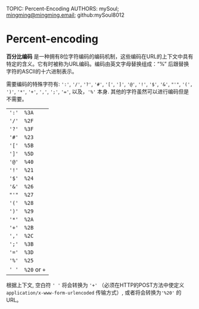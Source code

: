 TOPIC: Percent-Encoding
AUTHORS: mySoul; mingming@mingming.email; github:mySoul8012

# Percent-encoding

**百分比编码** 是一种拥有8位字符编码的编码机制，这些编码在URL的上下文中具有特定的含义。它有时被称为URL编码。编码由英文字母替换组成：“%” 后跟替换字符的ASCII的十六进制表示。

需要编码的特殊字符有: `':'`, `'/'`, `'?'`, `'#'`, `'['`, `']'`, `'@'`, `'!'`, `'$'`, `'&'`, `"'"`, `'(', ')'`,
`'*'`, `'+'`, `','`, `';'`, `'='`, 以及，`'%'` 本身. 其他的字符虽然可以进行编码但是不需要。

|  |  |
| -- | -- |
| `':'` | `%3A` |
| `'/'` | `%2F` |
| `'?'` | `%3F` |
| `'#'` | `%23` |
| `'['` | `%5B` |
| `']'` | `%5D` |
| `'@'` | `%40` |
| `'!'` | `%21` |
| `'$'` | `%24` |
| `'&'` | `%26` |
| `"'"` | `%27` |
| `'('` | `%28` |
| `')'` | `%29` |
| `'*'` | `%2A` |
| `'+'` | `%2B` |
| `','` | `%2C` |
| `';'` | `%3B` |
| `'='` | `%3D` |
| `'%'` | `%25` |
| `' '` | `%20` or `+` |

根据上下文, 空白符 `' '` 将会转换为 `'+'` （必须在HTTP的POST方法中使定义 `application/x-www-form-urlencoded` 传输方式）,
或者将会转换为`'%20'` 的 URL。
